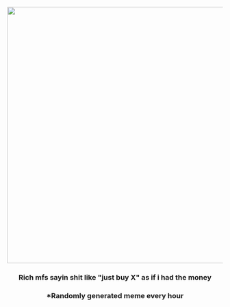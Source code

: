 <p align="center">
        <img src="https://i.redd.it/9ya36hnr9km81.jpg" width="600" height="600">
        </p>
        <h3 align="center">Rich mfs sayin shit like "just buy X" as if i had the money</h3>
        <h3 align="center">*Randomly generated meme every hour</h3>
    